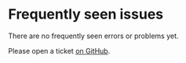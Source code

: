 # Frequently seen issues

There are no frequently seen errors or problems yet.

Please open a ticket [on GitHub](https://github.com/firefly-iii/firefly-iii/).